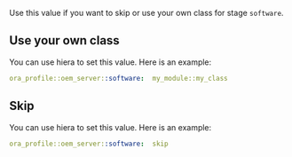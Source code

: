 Use this value if you want to skip or use your own class for stage `software`.

## Use your own class

You can use hiera to set this value. Here is an example:

```yaml
ora_profile::oem_server::software:  my_module::my_class
```

## Skip

You can use hiera to set this value. Here is an example:

```yaml
ora_profile::oem_server::software:  skip
```
